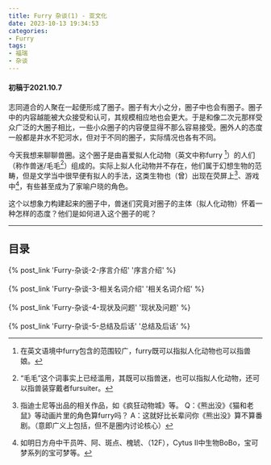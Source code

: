 ```yaml
---
title: Furry 杂谈(1) - 亚文化
date: 2023-10-13 19:34:53
categories:
- Furry
tags:
- 福瑞
- 杂谈
---
```


#### 初稿于2021.10.7

志同道合的人聚在一起便形成了圈子。圈子有大小之分，圈子中也会有圈子。圈子中的内容越能被大众接受和认可，其规模相应地也会更大。于是和像二次元那样受众广泛的大圈子相比，一些小众圈子的内容便显得不那么容易接受。圈外人的态度一般都是井水不犯河水，但对于不同的圈子，实际情况也各有不同。

今天我想来聊聊兽圈。这个圈子是由喜爱拟人化动物（英文中称furry [^1]）的人们（称作兽迷/毛毛[^2]）组成的。实际上拟人化动物并不存在，他们属于幻想生物的范畴，但是文学当中很早便有拟人的手法，这类生物也（曾）出现在荧屏上[^3]、游戏中[^4]，有些甚至成为了家喻户晓的角色。

这个以想象力构建起来的圈子中，兽迷们究竟对圈子的主体（拟人化动物）怀着一种怎样的态度？他们是如何进入这个圈子的呢？

***

## 目录

{% post_link 'Furry-杂谈-2-序言介绍' '序言介绍' %}
<br/>
<br/>
{% post_link 'Furry-杂谈-3-相关名词介绍' '相关名词介绍' %}
<br/>
<br/>
{% post_link 'Furry-杂谈-4-现状及问题' '现状及问题' %}
<br/>
<br/>
{% post_link 'Furry-杂谈-5-总结及后话' '总结及后话' %}


[^1]: 在英文语境中furry包含的范围较广，furry既可以指拟人化动物也可以指兽娘。

[^2]: “毛毛”这个词事实上已经滥用，其既可以指兽迷，也可以指拟人化动物，还可以指兽装穿戴者fursuiter。

[^3]: 指迪士尼等出品的相关作品，如《疯狂动物城》等。
    Q：《熊出没》《猫和老鼠》等动画片里的角色算furry吗？
    A：这就好比长辈问你《熊出没》算不算番剧。（意即广义上包括，但不是圈内讨论核心）

[^4]: 如明日方舟中干员吽、阿、斑点、槐琥、（12F），Cytus II中生物BoBo，宝可梦系列的宝可梦等。
